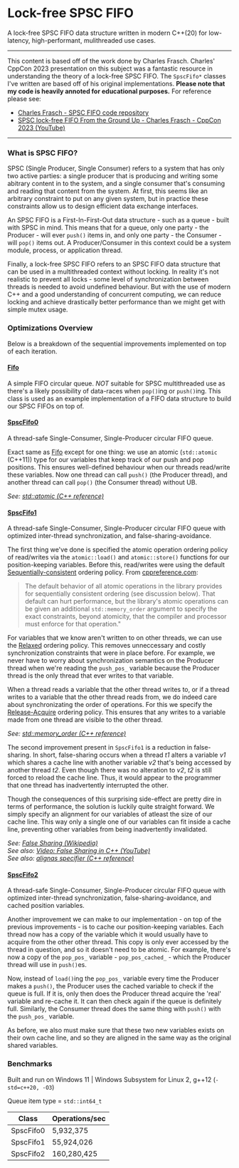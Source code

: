 # Lock-free SPSC FIFO

A lock-free SPSC FIFO data structure written in modern C++(20) for low-latency, high-performant, mulithreaded use cases.

---

This content is based off of the work done by Charles Frasch. Charles' CppCon 2023 presentation on this subject was a fantastic resource in understanding the theory of a lock-free SPSC FIFO. The `SpscFifo*` classes I've written are based off of his original implementations. <b>Please note that my code is heavily annoted for educational purposes.</b> For reference please see:

- [Charles Frasch - SPSC FIFO code repository](https://github.com/CharlesFrasch/cppcon2023)
- [SPSC lock-free FIFO From the Ground Up - Charles Frasch - CppCon 2023 (YouTube)](https://www.youtube.com/watch?v=K3P_Lmq6pw0)

---

### What is SPSC FIFO?

SPSC (Single Producer, Single Consumer) refers to a system that has only two active parties: a single producer that is producing and writing some abitrary content in to the system, and a single consumer that's consuming and reading that content from the system. At first, this seems like an arbitrary constraint to put on any given system, but in practice these constraints allow us to design efficient data exchange interfaces.

An SPSC FIFO is a First-In-First-Out data structure - such as a queue - built with SPSC in mind. This means that for a queue, only one party - the Producer - will ever `push()` items in, and only one party - the Consumer - will `pop()` items out. A Producer/Consumer in this context could be a system module, process, or application thread.

Finally, a lock-free SPSC FIFO refers to an SPSC FIFO data structure that can be used in a multithreaded context without locking. In reality it's not realistic to prevent all locks - some level of synchronization between threads is needed to avoid undefined behaviour. But with the use of modern C++ and a good understanding of concurrent computing, we can reduce locking and achieve drastically better performance than we might get with simple mutex usage.

### Optimizations Overview

Below is a breakdown of the sequential improvements implemented on top of each iteration.

#### [Fifo](./fifo.hpp)

A simple FIFO circular queue.
*NOT* suitable for SPSC multithreaded use as there's a likely possibility
of data-races when `pop()`ing or `push()`ing. This class is used as an example
implementation of a FIFO data structure to build our SPSC FIFOs on top of.

#### [SpscFifo0](./spsc_fifo_0.hpp)

A thread-safe Single-Consumer, Single-Producer circular FIFO queue.

Exact same as [Fifo](./fifo.hpp) except for one thing: we use an atomic
(`std::atomic` (C++11)) type for our variables that keep track of our push and
pop positions. This ensures well-defined behaviour when our threads read/write these variables.
Now one thread can call `push()` (the Producer thread), and another thread can call `pop()`
(the Consumer thread) without UB.<br>

<i>See: [std::atomic (C++ reference)](https://en.cppreference.com/w/cpp/atomic/atomic)</i>

#### [SpscFifo1](./spsc_fifo_1.hpp)

A thread-safe Single-Consumer, Single-Producer circular FIFO queue with optimized inter-thread synchronization, and false-sharing-avoidance.

The first thing we've done is specified the atomic operation ordering policy
of read/writes via the `atomic::load()` and `atomic::store()` functions for our position-keeping variables.
Before this, read/writes were using the default [Sequentially-consistent](https://en.cppreference.com/w/cpp/atomic/memory_order#Sequentially-consistent_ordering) ordering policy. From [cppreference.com](https://cppreference.com):

>The default behavior of all atomic operations in the library provides
for sequentially consistent ordering (see discussion below). That
default can hurt performance, but the library's atomic operations can
be given an additional `std::memory_order` argument to specify the exact
constraints, beyond atomicity, that the compiler and processor must
enforce for that operation."

For variables that we know aren't written to on other threads, we can use
the [Relaxed](https://en.cppreference.com/w/cpp/atomic/memory_order#Relaxed_ordering) ordering policy. This removes unneccessary and costly synchronization constraints that were in place before. For
example, we never have to worry about synchronization semantics on the
Producer thread when we're reading the `push_pos_` variable because the
Producer thread is the only thread that ever writes to that variable.

When a thread reads a variable that the other thread writes to, or if a
thread writes to a variable that the other thread reads from, we do indeed
care about synchronizating the order of operations. For this we specify the
[Release-Acquire](https://en.cppreference.com/w/cpp/atomic/memory_order#Release-Acquire_ordering) ordering policy. This ensures that any writes to a variable made from one thread are visible to the other thread.<br>

<i>See: [std::memory_order (C++ reference)](https://en.cppreference.com/w/cpp/atomic/memory_order)</i>

The second improvement present in `SpscFifo1` is a reduction in false-sharing.
In short, false-sharing occurs when a thread <i>t1</i> alters a variable <i>v1</i> which shares a cache
line with another variable <i>v2</i> that's being accessed by another thread <i>t2</i>. Even though there
was no alteration to <i>v2</i>, <i>t2</i> is still forced to reload the cache line. Thus, it would appear
to the programmer that one thread has inadvertently interrupted the other.

Though the consequences of this surprising side-effect are pretty dire in terms of performance, the
solution is luckily quite straight forward. We simply specify an alignment for our variables of
atleast the size of our cache line. This way only a single one of our variables can fit inside
a cache line, preventing other variables from being inadvertently invalidated.

<i>See: [False Sharing (Wikipedia)](https://en.wikipedia.org/wiki/False_sharing)</i><br>
<i>See also: [Video: False Sharing in C++ (YouTube)](https://www.youtube.com/watch?v=O0HCGOzFLm0)</i><br>
<i>See also: [alignas specifier (C++ reference)](https://en.cppreference.com/w/cpp/language/alignas)</i>

#### [SpscFifo2](./spsc_fifo_2.hpp)

A thread-safe Single-Consumer, Single-Producer circular FIFO queue with optimized inter-thread synchronization, false-sharing-avoidance, and cached position variables.

Another improvement we can make to our implementation - on top of the previous improvements - is to cache our position-keeping variables. Each thread now has a copy of the variable which it would usually have to acquire
from the other other thread. This copy is only ever accessed by the thread in question, and so it doesn't need
to be atomic. For example, there's now a copy of the `pop_pos_` variable - `pop_pos_cached_` - which the Producer
thread will use in `push()`es.

Now, instead of `load()`ing the `pop_pos_` variable every time the Producer makes a `push()`, the Producer uses
the cached variable to check if the queue is full. If it is, only then does the Producer thread acquire the 'real'
variable and re-cache it. It can then check again if the queue is definitely full. Similarly, the Consumer thread does the same thing with `push()` with the `push_pos_` variable.

As before, we also must make sure that these two new variables exists on their own cache line, and so they are aligned in the same way as the original shared variables.

### Benchmarks

Built and run on Windows 11 | Windows Subsystem for Linux 2, g++12 (`-std=c++20, -O3`)

Queue item type = `std::int64_t`

| Class     | Operations/sec |
| --------- | -------------- |
| SpscFifo0 | 5,932,375      |
| SpscFifo1 | 55,924,026     |
| SpscFifo2 | 160,280,425    |
